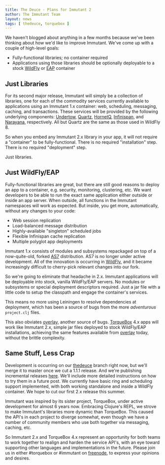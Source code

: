```yaml
---
title: The Deuce - Plans for Immutant 2 
author: The Immutant Team
layout: news
tags: [ thedeuce, torquebox ]
---
```


We haven't blogged about anything in a few months because we've been
thinking about how we'd like to improve Immutant. We've come up with a
couple of high-level goals:

* Fully-functional libraries; no container required
* Applications using those libraries should be optionally deployable
  to a stock [WildFly] or [EAP] container

## Just Libraries

For its second major release, Immutant will simply be a collection of
libraries, one for each of the commodity services currently available
to applications using an Immutant 1.x container: web, scheduling,
messaging, caching, and transactions. These services will be provided
by the following underlying components: [Undertow], [Quartz],
[HornetQ], [Infinispan], and [Narayana], respectively. All but Quartz
are the same as those used in WildFly 8.

So when you embed any Immutant 2.x library in your app, it will not
require a "container" to be fully-functional. There is no required
"installation" step. There is no required "deployment" step.

Just libraries.

## Just WildFly/EAP

Fully-functional libraries are great, but there are still good reasons
to deploy an app to a container, e.g. security, monitoring,
clustering, etc. We want developers to be able to run the exact same
application either outside or inside an app server. When outside, all
functions in the Immutant namespaces will work as expected. But
inside, you get more, automatically, without any changes to your code:

* Web session replication
* Load-balanced message distribution
* Highly-available "singleton" scheduled jobs
* Flexible Infinispan cache replication
* Multiple polyglot app deployments

Immutant 1.x consists of modules and subsystems repackaged on top of a
now-quite-old, forked [AS7] distribution. AS7 is no longer under
active development. All of the innovation is occurring in
[WildFly], and it became increasingly difficult to cherry-pick
relevant changes into our fork.

So we're going to eliminate that headache in 2.x. Immutant
applications will be deployable into stock, vanilla WildFly/EAP
servers. No modules or subsystems or special deployment descriptors
required. Just a jar file with a little code to setup the classpath
and engage the container's services.

This means no more using Leiningen to resolve dependencies at
deployment, which has been a source of bugs from the more
*adventurous* `project.clj` files.

This also obviates [overlay], another source of bugs. [TorqueBox] 4.x
apps will work like Immutant 2.x, simple jar files deployed to stock
WildFly/EAP installations, achieving the same features available from
[overlay] today, without the brittle complexity.

## Same Stuff, Less Crap

Development is occurring on our [thedeuce] branch right now, but we'll
merge it to master once we cut a 1.1.1 release. And we're publishing
incremental releases
[here](http://repository-projectodd.forge.cloudbees.com/incremental/).
We'll include more detailed instructions on how to try them in a
future post. We currently have basic ring and scheduling support
implemented, with both working standalone and inside a WildFly
container. We hope to cut our first 2.x release this summer.

Immutant was inspired by its sister project, TorqueBox, under active
development for almost 6 years now. Embracing Clojure's REPL, we
strove to make Immutant's libraries more dynamic than TorqueBox. This
caused the API's in each project to diverge somewhat, even though we
have a number of community members who use both together via
messaging, caching, etc.

So Immutant 2.x and TorqueBox 4.x represent an opportunity for both
teams to work together to realign and harden the service API's, with
an eye toward supporting other languages and implementations in the
future. Please join us in either #torquebox or #immutant on
[freenode], to express your opinions and desires.

[WildFly]: http://wildfly.org/
[freenode]: http://freenode.net/
[EAP]: https://www.jboss.org/products/eap
[Undertow]: http://undertow.io/
[Quartz]: http://quartz-scheduler.org/
[HornetQ]: http://www.jboss.org/hornetq
[Infinispan]: http://infinispan.org/
[Narayana]: http://www.jboss.org/narayana
[AS7]: http://www.jboss.org/jbossas
[TorqueBox]: http://torquebox.org/
[overlay]: https://github.com/immutant/overlay
[thedeuce]: https://github.com/immutant/immutant/tree/thedeuce
